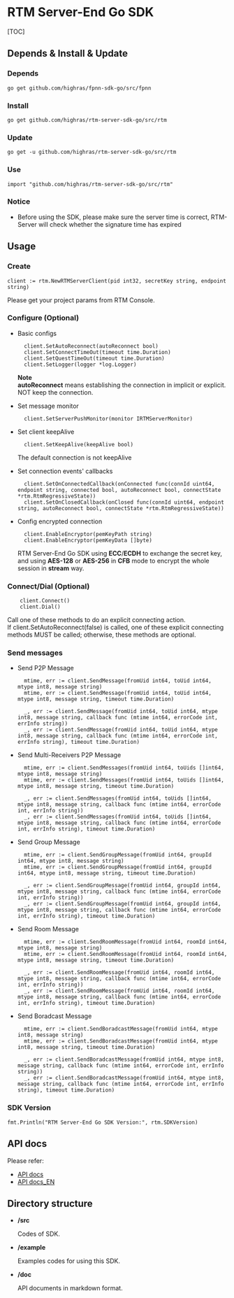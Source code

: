 # RTM Server-End Go SDK

[TOC]

## Depends & Install & Update

### Depends

	go get github.com/highras/fpnn-sdk-go/src/fpnn

### Install

	go get github.com/highras/rtm-server-sdk-go/src/rtm

### Update

	go get -u github.com/highras/rtm-server-sdk-go/src/rtm

### Use

	import "github.com/highras/rtm-server-sdk-go/src/rtm"

### Notice

* Before using the SDK, please make sure the server time is correct, RTM-Server will check whether the signature time has expired
	
## Usage

### Create

	client := rtm.NewRTMServerClient(pid int32, secretKey string, endpoint string)

Please get your project params from RTM Console.

### Configure (Optional)

* Basic configs

		client.SetAutoReconnect(autoReconnect bool) 
		client.SetConnectTimeOut(timeout time.Duration)
		client.SetQuestTimeOut(timeout time.Duration)
		client.SetLogger(logger *log.Logger)

	**Note**  
	**autoReconnect** means establishing the connection in implicit or explicit. NOT keep the connection.

* Set message monitor

		client.SetServerPushMonitor(monitor IRTMServerMonitor)

* Set client keepAlive

		client.SetKeepAlive(keepAlive bool)

	The default connection is not keepAlive

* Set connection events' callbacks

		client.SetOnConnectedCallback(onConnected func(connId uint64, endpoint string, connected bool, autoReconnect bool, connectState *rtm.RtmRegressiveState))
		client.SetOnClosedCallback(onClosed func(connId uint64, endpoint string, autoReconnect bool, connectState *rtm.RtmRegressiveState))

* Config encrypted connection
	
		client.EnableEncryptor(pemKeyPath string)
		client.EnableEncryptor(pemKeyData []byte)

	RTM Server-End Go SDK using **ECC**/**ECDH** to exchange the secret key, and using **AES-128** or **AES-256** in **CFB** mode to encrypt the whole session in **stream** way.


### Connect/Dial (Optional)

		client.Connect()
		client.Dial()

Call one of these methods to do an explicit connecting action.  
If client.SetAutoReconnect(false) is called, one of these explicit connecting methods MUST be called; otherwise, these methods are optional.

### Send messages

* Send P2P Message

		mtime, err := client.SendMessage(fromUid int64, toUid int64, mtype int8, message string)
		mtime, err := client.SendMessage(fromUid int64, toUid int64, mtype int8, message string, timeout time.Duration)

		_, err := client.SendMessage(fromUid int64, toUid int64, mtype int8, message string, callback func (mtime int64, errorCode int, errInfo string))
		_, err := client.SendMessage(fromUid int64, toUid int64, mtype int8, message string, callback func (mtime int64, errorCode int, errInfo string), timeout time.Duration)

* Send Multi-Receivers P2P Message

		mtime, err := client.SendMessages(fromUid int64, toUids []int64, mtype int8, message string)
		mtime, err := client.SendMessages(fromUid int64, toUids []int64, mtype int8, message string, timeout time.Duration)

		_, err := client.SendMessages(fromUid int64, toUids []int64, mtype int8, message string, callback func (mtime int64, errorCode int, errInfo string))
		_, err := client.SendMessages(fromUid int64, toUids []int64, mtype int8, message string, callback func (mtime int64, errorCode int, errInfo string), timeout time.Duration)

* Send Group Message
	
		mtime, err := client.SendGroupMessage(fromUid int64, groupId int64, mtype int8, message string)
		mtime, err := client.SendGroupMessage(fromUid int64, groupId int64, mtype int8, message string, timeout time.Duration)

		_, err := client.SendGroupMessage(fromUid int64, groupId int64, mtype int8, message string, callback func (mtime int64, errorCode int, errInfo string))
		_, err := client.SendGroupMessage(fromUid int64, groupId int64, mtype int8, message string, callback func (mtime int64, errorCode int, errInfo string), timeout time.Duration)

* Send Room Message

		mtime, err := client.SendRoomMessage(fromUid int64, roomId int64, mtype int8, message string)
		mtime, err := client.SendRoomMessage(fromUid int64, roomId int64, mtype int8, message string, timeout time.Duration)

		_, err := client.SendRoomMessage(fromUid int64, roomId int64, mtype int8, message string, callback func (mtime int64, errorCode int, errInfo string))
		_, err := client.SendRoomMessage(fromUid int64, roomId int64, mtype int8, message string, callback func (mtime int64, errorCode int, errInfo string), timeout time.Duration)

* Send Boradcast Message

		mtime, err := client.SendBoradcastMessage(fromUid int64, mtype int8, message string)
		mtime, err := client.SendBoradcastMessage(fromUid int64, mtype int8, message string, timeout time.Duration)

		_, err := client.SendBoradcastMessage(fromUid int64, mtype int8, message string, callback func (mtime int64, errorCode int, errInfo string))
		_, err := client.SendBoradcastMessage(fromUid int64, mtype int8, message string, callback func (mtime int64, errorCode int, errInfo string), timeout time.Duration)


### SDK Version

	fmt.Println("RTM Server-End Go SDK Version:", rtm.SDKVersion)

## API docs

Please refer:

* [API docs](doc/API.md)       
* [API docs_EN](doc_en/API.md)


## Directory structure

* **<rtm-server-sdk-go>/src**

	Codes of SDK.

* **<rtm-server-sdk-go>/example**

	Examples codes for using this SDK.

* **<rtm-server-sdk-go>/doc**

	API documents in markdown format.